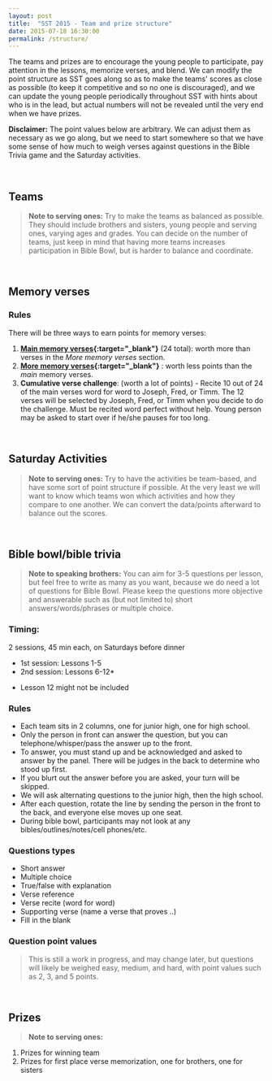 ```yaml
---
layout: post
title:  "SST 2015 - Team and prize structure"
date: 2015-07-18 16:30:00
permalink: /structure/
---
```

The teams and prizes are to encourage the young people to participate, pay attention in the lessons, memorize verses, and blend. We can modify the point structure as SST goes along so as to make the teams' scores as close as possible (to keep it competitive and so no one is discouraged), and we can update the young people periodically throughout SST with hints about who is in the lead, but actual numbers will not be revealed until the very end when we have prizes.

**Disclaimer:** The point values below are arbitrary. We can adjust them as necessary as we go along, but we need to start somewhere so that we have some sense of how much to weigh verses against questions in the Bible Trivia game and the Saturday activities.

<br>

## Teams

> **Note to serving ones:**
Try to make the teams as balanced as possible. They should include brothers and sisters, young people and serving ones, varying ages and grades. You can decide on  the number of teams, just keep in mind that having more teams increases participation in Bible Bowl, but is harder to balance and coordinate.

<br>

## Memory verses

### Rules

There will be three ways to earn points for memory verses:
1. **[Main memory verses](https://docs.google.com/document/d/1GBy1zWufL_3OHsrSYUKWj04luBazWdy745gDc2z5BAo/edit?usp=sharing){:target="_blank"}** (24 total): worth more than verses in the *More memory verses* section.
2. **[More memory verses](https://docs.google.com/document/d/1kNDLEGSBS7DCaCjR8-tbaW38V-yi-889lOUWU7TSqL4/edit?usp=sharing){:target="_blank"}** : worth less points than the *main* memory verses.
3. **Cumulative verse challenge**: (worth a lot of points) - Recite 10 out of 24 of the main verses word for word to Joseph, Fred, or Timm. The 12 verses will be selected by Joseph, Fred, or Timm when you decide to do the challenge. Must be recited word perfect without help. Young person may be asked to start over if he/she pauses for too long.

<br>

## Saturday Activities

> **Note to serving ones:**
Try to have the activities be team-based, and have some sort of point structure if possible. At the very least we will want to know which teams won which activities and how they compare to one another. We can convert the data/points afterward to balance out the scores.

<br>

## Bible bowl/bible trivia

> **Note to speaking brothers:**
You can aim for 3-5 questions per lesson, but feel free to write as many as you want, because we do need a lot of questions for Bible Bowl. Please keep the questions more objective and answerable such as (but not limited to) short answers/words/phrases or multiple choice.

### Timing:
2 sessions, 45 min each, on Saturdays before dinner

- 1st session: Lessons 1-5
- 2nd session: Lessons 6-12*

* Lesson 12 might not be included

### Rules

- Each team sits in 2 columns, one for junior high, one for high school.
- Only the person in front can answer the question, but you can telephone/whisper/pass the answer up to the front.
- To answer, you must stand up and be acknowledged and asked to answer by the panel. There will be judges in the back to determine who stood up first.
- If you blurt out the answer before you are asked, your turn will be skipped.
- We will ask alternating questions to the junior high, then the high school.
- After each question, rotate the line by sending the person in the front to the back, and everyone else moves up one seat.
- During bible bowl, participants may not look at any bibles/outlines/notes/cell phones/etc.

### Questions types

- Short answer
- Multiple choice
- True/false with explanation
- Verse reference
- Verse recite (word for word)
- Supporting verse (name a verse that proves ..)
- Fill in the blank

### Question point values
> This is still a work in progress, and may change later, but questions will likely be weighed easy, medium, and hard, with point values such as 2, 3, and 5 points.

<br>

## Prizes

> **Note to serving ones:**
1. Prizes for winning team
2. Prizes for first place verse memorization, one for brothers, one for sisters
